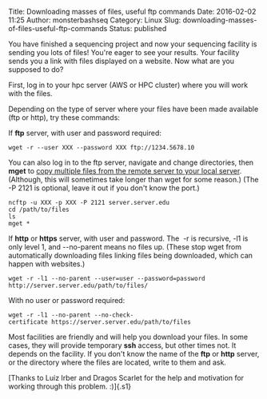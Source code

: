 Title: Downloading masses of files, useful ftp commands
Date: 2016-02-02 11:25
Author: monsterbashseq
Category: Linux
Slug: downloading-masses-of-files-useful-ftp-commands
Status: published

You have finished a sequencing project and now your sequencing facility
is sending you lots of files! You're eager to see your results. Your
facility sends you a link with files displayed on a website. Now what
are you supposed to do?

First, log in to your hpc server (AWS or HPC cluster) where you will
work with the files.

Depending on the type of server where your files have been made
available (ftp or http), try these commands:

If **ftp** server, with user and password required:

    wget -r --user XXX --password XXX ftp://1234.5678.10

You can also log in to the ftp server, navigate and change directories,
then **mget** to [copy multiple files from the remote server to your
local server](https://www.cs.colostate.edu/helpdocs/ftp.html).
(Although, this will sometimes take longer than wget for some reason.)
(The -P 2121 is optional, leave it out if you don't know the port.)

``` {.p1}
ncftp -u XXX -p XXX -P 2121 server.server.edu
cd /path/to/files
ls
mget *
```

If **http** or **https** server, with user and password. The  -r is
recursive, -l1 is only level 1, and --no-parent means no files up.
(These stop wget from automatically downloading files linking files
being downloaded, which can happen with websites.)

    wget -r -l1 --no-parent --user=user --password=password http://server.server.edu/path/to/files/

With no user or password required:

    wget -r -l1 --no-parent --no-check-certificate https://server.server.edu/path/to/files

Most facilities are friendly and will help you download your files. In
some cases, they will provide temporary **ssh** access, but other times
not. It depends on the facility. If you don't know the name of the
**ftp** or **http** server, or the directory where the files are
located, write to them and ask.

[Thanks to Luiz Irber and Dragos Scarlet for the help and motivation for
working through this problem. :)]{.s1}

